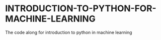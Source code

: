 # INTRODUCTION-TO-PYTHON-FOR-MACHINE-LEARNING
The code along for introduction to python in machine learning
